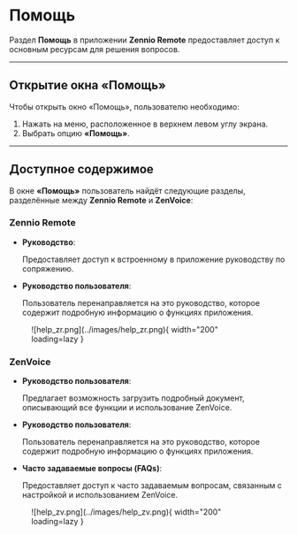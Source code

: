 # Помощь

Раздел **Помощь** в приложении **Zennio Remote** предоставляет доступ к основным ресурсам для решения вопросов.

------

## Открытие окна «Помощь»

Чтобы открыть окно «Помощь», пользователю необходимо:

1. Нажать на меню, расположенное в верхнем левом углу экрана.
2. Выбрать опцию **«Помощь»**.

------

## Доступное содержимое

В окне **«Помощь»** пользователь найдёт следующие разделы, разделённые между **Zennio Remote** и **ZenVoice**:

### Zennio Remote

  - **Руководство**:
  
    Предоставляет доступ к встроенному в приложение руководству по сопряжению.

  - **Руководство пользователя**:

    Пользователь перенаправляется на это руководство, которое содержит подробную информацию о функциях приложения.

<figure markdown>
![help_zr.png](../images/help_zr.png){ width="200" loading=lazy }
</figure>

### ZenVoice

  - **Руководство пользователя**:

    Предлагает возможность загрузить подробный документ, описывающий все функции и использование ZenVoice.
  
  - **Руководство пользователя**:
  
    Пользователь перенаправляется на это руководство, которое содержит подробную информацию о функциях приложения.
  
  - **Часто задаваемые вопросы (FAQs)**:  
  
    Предоставляет доступ к часто задаваемым вопросам, связанным с настройкой и использованием ZenVoice.

<figure markdown>
![help_zv.png](../images/help_zv.png){ width="200" loading=lazy }
</figure>
